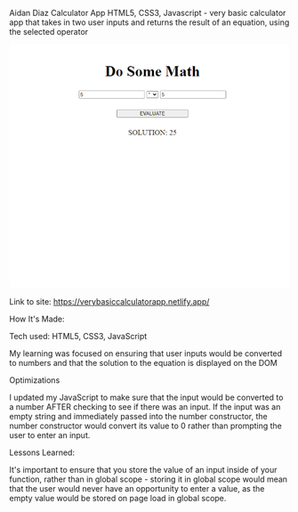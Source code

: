 Aidan Diaz Calculator App
HTML5, CSS3, Javascript - very basic calculator app that takes in two user inputs and returns the result of an equation, using the selected operator

![alt text](css/coverImage.png) 

Link to site: https://verybasiccalculatorapp.netlify.app/

How It's Made:

Tech used: HTML5, CSS3, JavaScript

My learning was focused on ensuring that user inputs would be converted to numbers and that the solution to the equation is displayed on the DOM


Optimizations

I updated my JavaScript to make sure that the input would be converted to a number AFTER checking to see if there was an input. If the input was an empty string and immediately passed into the number constructor, the number constructor would convert its value to 0 rather than prompting the user to enter an input.

Lessons Learned:

It's important to ensure that you store the value of an input inside of your function, rather than in global scope - storing it in global scope would mean that the user would never have an opportunity to enter a value, as the empty value would be stored on page load in global scope.